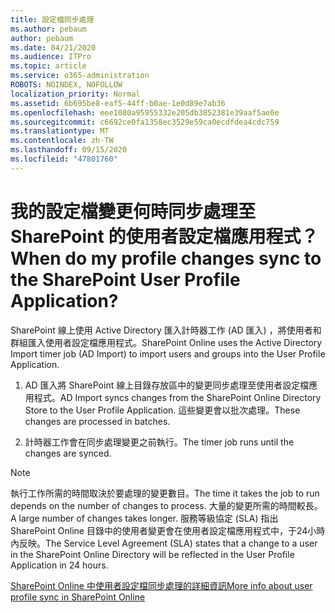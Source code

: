 ```yaml
---
title: 設定檔同步處理
ms.author: pebaum
author: pebaum
ms.date: 04/21/2020
ms.audience: ITPro
ms.topic: article
ms.service: o365-administration
ROBOTS: NOINDEX, NOFOLLOW
localization_priority: Normal
ms.assetid: 6b695be8-eaf5-44ff-b0ae-1e0d89e7ab36
ms.openlocfilehash: eee1080a95955332e205db3852381e39aaf5ae0e
ms.sourcegitcommit: c6692ce0fa1358ec3529e59ca0ecdfdea4cdc759
ms.translationtype: MT
ms.contentlocale: zh-TW
ms.lasthandoff: 09/15/2020
ms.locfileid: "47801760"
---
```

# <a name="when-do-my-profile-changes-sync-to-the-sharepoint-user-profile-application"></a><span data-ttu-id="034e1-102">我的設定檔變更何時同步處理至 SharePoint 的使用者設定檔應用程式？</span><span class="sxs-lookup"><span data-stu-id="034e1-102">When do my profile changes sync to the SharePoint User Profile Application?</span></span>

<span data-ttu-id="034e1-103">SharePoint 線上使用 Active Directory 匯入計時器工作 (AD 匯入) ，將使用者和群組匯入使用者設定檔應用程式。</span><span class="sxs-lookup"><span data-stu-id="034e1-103">SharePoint Online uses the Active Directory Import timer job (AD Import) to import users and groups into the User Profile Application.</span></span> 
  
1. <span data-ttu-id="034e1-104">AD 匯入將 SharePoint 線上目錄存放區中的變更同步處理至使用者設定檔應用程式。</span><span class="sxs-lookup"><span data-stu-id="034e1-104">AD Import syncs changes from the SharePoint Online Directory Store to the User Profile Application.</span></span> <span data-ttu-id="034e1-105">這些變更會以批次處理。</span><span class="sxs-lookup"><span data-stu-id="034e1-105">These changes are processed in batches.</span></span>
    
2. <span data-ttu-id="034e1-106">計時器工作會在同步處理變更之前執行。</span><span class="sxs-lookup"><span data-stu-id="034e1-106">The timer job runs until the changes are synced.</span></span>
    
> [!NOTE]
> <span data-ttu-id="034e1-107">執行工作所需的時間取決於要處理的變更數目。</span><span class="sxs-lookup"><span data-stu-id="034e1-107">The time it takes the job to run depends on the number of changes to process.</span></span> <span data-ttu-id="034e1-108">大量的變更所需的時間較長。</span><span class="sxs-lookup"><span data-stu-id="034e1-108">A large number of changes takes longer.</span></span> <span data-ttu-id="034e1-109">服務等級協定 (SLA) 指出 SharePoint Online 目錄中的使用者變更會在使用者設定檔應用程式中，于24小時內反映。</span><span class="sxs-lookup"><span data-stu-id="034e1-109">The Service Level Agreement (SLA) states that a change to a user in the SharePoint Online Directory will be reflected in the User Profile Application in 24 hours.</span></span> 
  
[<span data-ttu-id="034e1-110">SharePoint Online 中使用者設定檔同步處理的詳細資訊</span><span class="sxs-lookup"><span data-stu-id="034e1-110">More info about user profile sync in SharePoint Online</span></span>](https://go.microsoft.com/fwlink/?linkid=875671)
  

